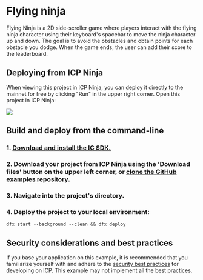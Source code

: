 # Flying ninja

Flying Ninja is a 2D side-scroller game where players interact with the flying ninja character using their keyboard's spacebar to move the ninja character up and down. The goal is to avoid the obstacles and obtain points for each obstacle you dodge. When the game ends, the user can add their score to the leaderboard.

## Deploying from ICP Ninja

When viewing this project in ICP Ninja, you can deploy it directly to the mainnet for free by clicking "Run" in the upper right corner. Open this project in ICP Ninja:

[![](https://icp.ninja/assets/open.svg)](https://icp.ninja/i?g=https://github.com/joao-abrantes/Flying-Ninja)

## Build and deploy from the command-line

### 1. [Download and install the IC SDK.](https://internetcomputer.org/docs/building-apps/getting-started/install)

### 2. Download your project from ICP Ninja using the 'Download files' button on the upper left corner, or [clone the GitHub examples repository.](https://github.com/dfinity/examples/)

### 3. Navigate into the project's directory.

### 4. Deploy the project to your local environment:

```
dfx start --background --clean && dfx deploy
```

## Security considerations and best practices

If you base your application on this example, it is recommended that you familiarize yourself with and adhere to the [security best practices](https://internetcomputer.org/docs/building-apps/security/overview) for developing on ICP. This example may not implement all the best practices.
